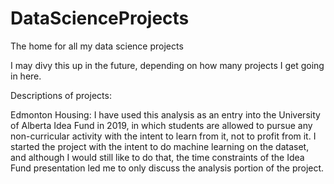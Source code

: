 # DataScienceProjects
The home for all my data science projects

I may divy this up in the future, depending on how many projects I get going in here.

Descriptions of projects: 

Edmonton Housing:
  I have used this analysis as an entry into the University of Alberta Idea Fund in 2019, in which 
students are allowed to pursue any non-curricular activity with the intent to learn from it, not to profit from it.
I started the project with the intent to do machine learning on the dataset, and although I would still like to do that,
the time constraints of the Idea Fund presentation led me to only discuss the analysis portion of the project.

